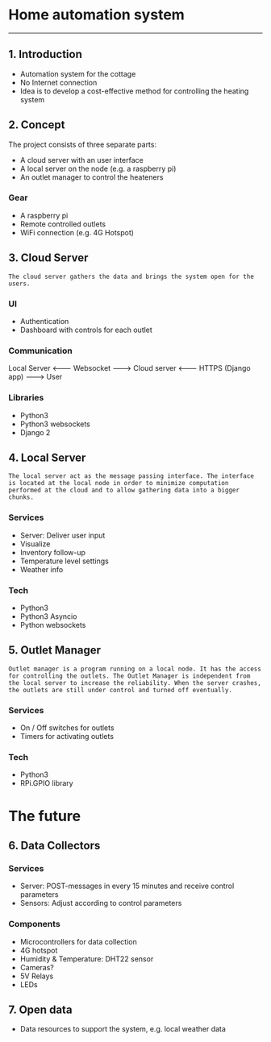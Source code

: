 Home automation system
======================
------

## 1. Introduction

* Automation system for the cottage
* No Internet connection
* Idea is to develop a cost-effective method for controlling the heating system


## 2. Concept

The project consists of three separate parts:
* A cloud server with an user interface
* A local server on the node (e.g. a raspberry pi)
* An outlet manager to control the heateners

### Gear
* A raspberry pi
* Remote controlled outlets
* WiFi connection (e.g. 4G Hotspot)

## 3. Cloud Server 

`The cloud server gathers the data and brings the system open for the users.`  

### UI
* Authentication
* Dashboard with controls for each outlet

### Communication

Local Server <--- Websocket ---> Cloud server <--- HTTPS (Django app) ---> User

### Libraries
* Python3
* Python3 websockets
* Django 2

## 4. Local Server

`The local server act as the message passing interface. The interface is located at the local node in order to minimize computation performed at the cloud and to allow gathering data into a bigger chunks. `

### Services
* Server: Deliver user input
* Visualize 
* Inventory follow-up
* Temperature level settings
* Weather info

### Tech

* Python3 
* Python3 Asyncio
* Python websockets

## 5. Outlet Manager
`Outlet manager is a program running on a local node. It has the access for controlling the outlets. The Outlet Manager is independent from the local server to increase the reliability. When the server crashes, the outlets are still under control and turned off eventually.`

### Services
* On / Off switches for outlets
* Timers for activating outlets

### Tech
* Python3
* RPi.GPIO library

# The future

## 6. Data Collectors
### Services
* Server: POST-messages in every 15 minutes and receive control parameters
* Sensors: Adjust according to control parameters

### Components
* Microcontrollers for data collection
* 4G hotspot
* Humidity & Temperature:  DHT22 sensor
* Cameras?
* 5V Relays
* LEDs

## 7. Open data
* Data resources to support the system, e.g. local weather data
